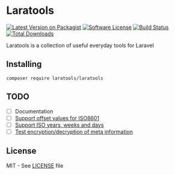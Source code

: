 # Laratools

[![Latest Version on Packagist](https://img.shields.io/packagist/v/laratools/laratools.svg?style=flat-square)](https://packagist.org/packages/laratools/laratools)
[![Software License](https://img.shields.io/badge/license-MIT-brightgreen.svg?style=flat-square)](LICENSE.md)
[![Build Status](https://img.shields.io/travis/laratools/laratools/master.svg?style=flat-square)](https://travis-ci.org/laratools/laratools)
[![Total Downloads](https://img.shields.io/packagist/dt/laratools/laratools.svg?style=flat-square)](https://packagist.org/packages/laratools/laratools)

Laratools is a collection of useful everyday tools for Laravel

## Installing

```
composer require laratools/laratools
```

## TODO

- [ ] Documentation
- [ ] [Support offset values for ISO8601](https://github.com/laratools/laratools/issues/1)
- [ ] [Support ISO years, weeks and days](https://github.com/laratools/laratools/issues/2)
- [ ] [Test encryption/decryption of meta information](https://github.com/laratools/laratools/issues/3)

## License

MIT - See [LICENSE][license] file

[license]: LICENSE

